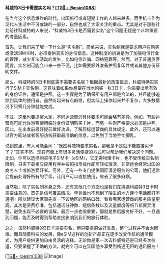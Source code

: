 **科威特3日卡需要实名吗？[[TG💪+ @esim1088](https://t.me/s/esim1088)]**

在当今这个信息爆炸的时代，出国旅行或者短期工作的人越来越多，而手机卡作为现代人生活中不可或缺的一部分，自然也成了大家关注的重点。尤其是对于那些计划前往科威特的人来说，“科威特3日卡是否需要实名”这个问题无疑是个非常重要的考量因素。

首先，让我们来了解一下什么是“实名制”。简单来说，实名制就是要求用户在购买或激活SIM卡时，必须提供真实的身份信息。这种制度的初衷是为了加强电信行业的管理，减少非法活动的发生，比如电信诈骗、网络犯罪等。然而，对于普通旅客而言，实名制可能会带来一些不便，比如需要额外准备护照复印件或者其他身份证明文件。

那么，科威特的3日卡到底需不需要实名呢？根据最新的政策信息，科威特确实实行了SIM卡实名制。这意味着如果你想要在当地购买一张3日卡，你需要出示有效的身份证件，通常是护照。这一步骤是为了确保所有用户都是合法的，并且能够追踪到具体的使用者。虽然听起来有点麻烦，但实际上操作起来并不复杂，大多数情况下只需几分钟就能完成。

不过，这里也要提醒大家，不同运营商的具体要求可能会略有差异。例如，有些运营商可能允许游客使用临时身份证明购买卡片，而另一些则严格要求必须是护照。因此，在出发前最好提前做好功课，了解目标运营商的具体规定。此外，还可以通过官方网站或者客服热线获取最准确的信息，以免到了当地手忙脚乱。

说到这里，有人可能会问：“既然科威特要求实名，那我是不是就不能直接买卡了？”其实不然。现在市面上有很多灵活便捷的方式可以帮助我们解决这个问题。比如，你可以选择购买电子SIM卡（eSIM），它无需物理卡片，也不受传统实名制限制。只需下载相应应用程序并按照指示操作即可轻松激活，非常适合经常出国的商务人士或旅游爱好者。另外，还有一些专门提供国际漫游服务的公司，他们通常会提前处理好所有的手续，让用户可以直接使用，省去了很多麻烦。

当然啦，除了实名制本身之外，还有其他几个方面也是我们在挑选科威特3日卡时需要注意的。首先是信号覆盖情况。毕竟谁也不想到了陌生的地方连个电话都打不通吧！所以建议大家事先查一下该地区的网络口碑，看看哪家运营商的服务质量更高。其次是资费标准，包括通话分钟数、短信条数以及流量额度等细节都要弄清楚，避免出现不必要的误解。最后一点也很重要，那就是售后服务好不好。一旦遇到问题，能否及时得到帮助直接影响到我们的旅行体验。

总之，虽然科威特的3日卡需要实名，但只要提前做好准备，整个过程并不会太困难。而且随着科技的发展，像eSIM这样的创新产品正在逐步改变传统的通信模式，为用户提供更加自由灵活的选择。无论你是第一次去科威特还是已经多次往返，只要掌握了正确的方法，就完全可以在异国他乡享受到畅通无阻的通讯服务！

[[TG💪+ @esim1088](https://t.me/s/esim1088) ![Image](https://i.postimg.cc/4NQfJmqS/Snipaste-2025-05-13-00-14-12.png)]